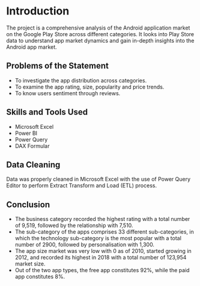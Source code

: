 # Introduction
The project is a comprehensive analysis of the Android application market on the Google Play Store across different categories. It looks into Play Store data to understand app market dynamics and gain in-depth insights into the Android app market.


## Problems of the Statement
* To investigate the app distribution across categories.
* To examine the app rating, size, popularity and price trends.
* To know users sentiment through reviews.


## Skills and Tools Used
* Microsoft Excel
* Power BI
* Power Query
* DAX Formular


## Data Cleaning
Data was properly cleaned in Microsoft Excel with the use of Power Query Editor to perform Extract Transform and Load (ETL) process.


## Conclusion

* The business category recorded the highest rating with a total number of 9,519, followed by the relationship with 7,510.
* The sub-category of the apps comprises 33 different sub-categories, in which the technology sub-category is the most popular with a total number of 2900, followed by personalisation with 1,300.
* The app size market was very low with 0 as of 2010, started growing in 2012, and recorded its highest in 2018 with a total number of 123,954 market size.
* Out of the two app types, the free app constitutes 92%, while the paid app constitutes 8%.





